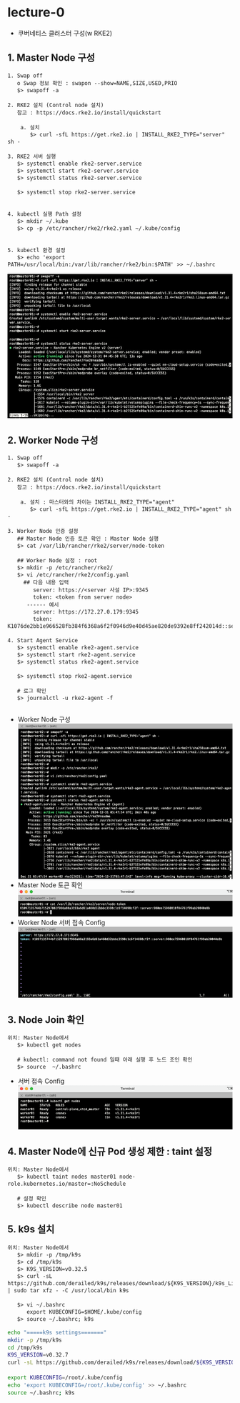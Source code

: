 # lecture-0
- 쿠버네티스 클러스터 구성(w RKE2)

## 1. Master Node 구성 

```
1. Swap off
   o Swap 정보 확인 : swapon --show=NAME,SIZE,USED,PRIO
   $> swapoff -a

2. RKE2 설치 (Control node 설치)
   참고 : https://docs.rke2.io/install/quickstart

    a. 설치
       $> curl -sfL https://get.rke2.io | INSTALL_RKE2_TYPE="server" sh -

3. RKE2 서버 실행
   $> systemctl enable rke2-server.service
   $> systemctl start rke2-server.service
   $> systemctl status rke2-server.service

   $> systemctl stop rke2-server.service


4. kubectl 실행 Path 설정 
   $> mkdir ~/.kube
   $> cp -p /etc/rancher/rke2/rke2.yaml ~/.kube/config 


5. kubectl 환경 설정
   $> echo 'export PATH=/usr/local/bin:/var/lib/rancher/rke2/bin:$PATH' >> ~/.bashrc
```

![Master Node 생성](/lecture0/img/lecture0-rke2-master01.png)

## 2. Worker Node 구성

```
1. Swap off
   $> swapoff -a

2. RKE2 설치 (Control node 설치)
   참고 : https://docs.rke2.io/install/quickstart
 
    a. 설치 : 마스터와의 차이는 INSTALL_RKE2_TYPE="agent" 
       $> curl -sfL https://get.rke2.io | INSTALL_RKE2_TYPE="agent" sh -

3. Worker Node 인증 설정
   ## Master Node 인증 토큰 확인 : Master Node 실행 
   $> cat /var/lib/rancher/rke2/server/node-token

   ## Worker Node 설정 : root
   $> mkdir -p /etc/rancher/rke2/
   $> vi /etc/rancher/rke2/config.yaml
     ## 다음 내용 입력
        server: https://<server 사설 IP>:9345
        token: <token from server node>
      ------ 예시 
        server: https://172.27.0.179:9345
        token: K1076de2bb1e966528fb384f6368a6f2f0946d9e40d45ae820de9392e8ff242014d::server:d7458fc1730173ced292055b9d559e10

4. Start Agent Service
   $> systemctl enable rke2-agent.service
   $> systemctl start rke2-agent.service
   $> systemctl status rke2-agent.service

   $> systemctl stop rke2-agent.service

   # 로그 확인 
   $> journalctl -u rke2-agent -f
  
```
- Worker Node 구성
![Worker Node 생성](/lecture0/img/lecture0-rke2-worker02.png)
- Master Node 토큰 확인
![Master Node 토큰](/lecture0/img/lecture0-rke2-worker01-token.png)
- Worker Node 서버 접속 Config
![Worker Node 서버 접속 Config](/lecture0/img/lecture0-rke2-worker01-config.png)

## 3. Node Join 확인

```
위치: Master Node에서
   $> kubectl get nodes 

   # kubectl: command not found 일때 아래 실행 후 노드 조인 확인
   $> source  ~/.bashrc 
```
- 서버 접속 Config
![Worker Node 서버 접속 Config](/lecture0/img/lecture0-node-join.png)

## 4. Master Node에 신규 Pod 생성 제한 : taint 설정

```
위치: Master Node에서
   $> kubectl taint nodes master01 node-role.kubernetes.io/master=:NoSchedule

   # 설정 확인
   $> kubectl describe node master01
```

## 5. k9s 설치

```
위치: Master Node에서
   $> mkdir -p /tmp/k9s
   $> cd /tmp/k9s
   $> K9S_VERSION=v0.32.5
   $> curl -sL https://github.com/derailed/k9s/releases/download/${K9S_VERSION}/k9s_Linux_amd64.tar.gz | sudo tar xfz - -C /usr/local/bin k9s
   
   $> vi ~/.bashrc
      export KUBECONFIG=$HOME/.kube/config
   $> source ~/.bashrc; k9s

```

``` k9s_install.sh
echo "=====k9s settings======="
mkdir -p /tmp/k9s
cd /tmp/k9s
K9S_VERSION=v0.32.7
curl -sL https://github.com/derailed/k9s/releases/download/${K9S_VERSION}/k9s_Linux_amd64.tar.gz | sudo tar xfz - -C /usr/local/bin k9s

export KUBECONFIG=/root/.kube/config
echo 'export KUBECONFIG=/root/.kube/config' >> ~/.bashrc
source ~/.bashrc; k9s

```